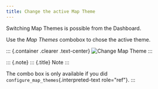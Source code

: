 ```yaml
---
title: Change the active Map Theme
---
```


Switching Map Themes is possible from the Dashboard.

Use the *Map Themes* combobox to chose the active theme.

::: {.container .clearer .text-center}
![Change Map Theme](../assets/images/mapthemes.gif)
:::

::: {.note}
::: {.title}
Note
:::

The combo box is only available if you did
`configure_map_themes`{.interpreted-text role="ref"}.
:::
